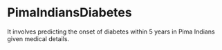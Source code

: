 # PimaIndiansDiabetes

It involves predicting the onset of diabetes within 5 years in Pima Indians given medical details.
